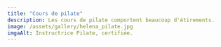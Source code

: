 ```yaml
---
title: "Cours de pilate"
description: Les cours de pilate comportent beaucoup d'étirements.
image: /assets/gallery/helena_pilate.jpg
imgaAlt: Instructrice Pilate, certifiée.
---
```

